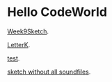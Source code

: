 # Hello CodeWorld

[Week9Sketch](https://kristinegudmundsen.github.io/CodeWords/p5EasyCamTextLayersTestSound/).

[LetterK](https://kristinegudmundsen.github.io/CodeWords/LetterK/).

[test](https://kristinegudmundsen.github.io/CodeWords/MajorProhectSketch2/).

[sketch without all soundfiles](https://kristinegudmundsen.github.io/CodeWords/MajorProjectSketch01/).
